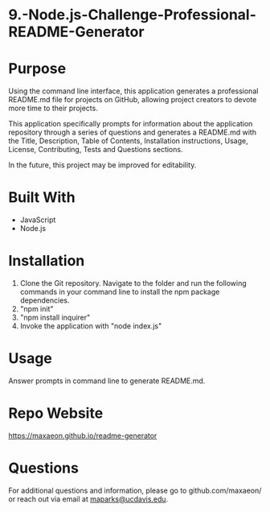 # 9.-Node.js-Challenge-Professional-README-Generator

# Purpose
Using the command line interface, this application generates a professional README.md file for projects on GitHub, allowing project creators to devote more time to their projects. 

This application specifically prompts for information about the application repository through a series of questions and generates a README.md with the Title, Description, Table of Contents, Installation instructions, Usage, License, Contributing, Tests and Questions sections.

In the future, this project may be improved for editability.

# Built With
* JavaScript
* Node.js

# Installation
1. Clone the Git repository. Navigate to the folder and run the following commands in your command line to install the npm package dependencies.
2. "npm init"
3. "npm install inquirer"
4. Invoke the application with "node index.js"

# Usage
Answer prompts in command line to generate README.md.

# Repo Website
https://maxaeon.github.io/readme-generator

# Questions
For additional questions and information, please go to github.com/maxaeon/
or reach out via email at maparks@ucdavis.edu.



